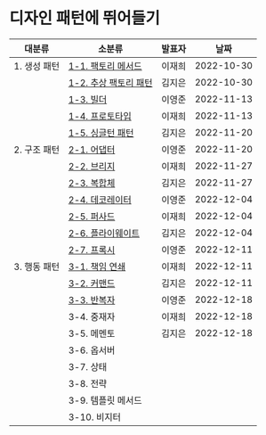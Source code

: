 # 디자인 패턴에 뛰어들기

| 대분류       | 소분류                                                       | 발표자 | 날짜       |
| ------------ | ------------------------------------------------------------ | ------ | ---------- |
| 1. 생성 패턴 | [1-1. 팩토리 메서드](1.%20생성%20패턴/1-1.%20팩토리%20메서드.md) | 이재희 | 2022-10-30 |
|              | [1-2. 추상 팩토리 패턴](1.%20생성%20패턴/1-2.%20추상%20팩토리%20패턴.md) | 김지은 | 2022-10-30 |
|              | [1-3. 빌더](1.%20생성%20패턴/1-3.%20빌더.md)                 | 이영준 | 2022-11-13 |
|              | [1-4. 프로토타입](1.%20생성%20패턴/1-4.%20프로토타입.md)     | 이재희 | 2022-11-13 |
|              | [1-5. 싱글턴 패턴](1.%20생성%20패턴/1-5.%20싱글턴%20패턴.md) | 김지은 | 2022-11-20 |
| 2. 구조 패턴 | [2-1. 어댑터](2.%20구조%20패턴/2-1.%20어댑터.md)             | 이영준 | 2022-11-20 |
|              | [2-2. 브리지](2.%20구조%20패턴/2-2.%20브리지.md)             | 이재희 | 2022-11-27 |
|              | [2-3. 복합체](2.%20구조%20패턴/2-3.%20복합체.md)             | 김지은 | 2022-11-27 |
|              | [2-4. 데코레이터](2.%20구조%20패턴/2-4.%20데코레이터.md)     | 이영준 | 2022-12-04 |
|              | [2-5. 퍼사드](2.%20구조%20패턴/2-5.%20퍼사드.md)             | 이재희 | 2022-12-04 |
|              | [2-6. 플라이웨이트](2.%20구조%20패턴/2-6.%20플라이웨이트.md) | 김지은 | 2022-12-04 |
|              | [2-7. 프록시](2.%20구조%20패턴/2-7.%20프록시.md)             | 이영준 | 2022-12-11 |
| 3. 행동 패턴 | [3-1. 책임 연쇄](3.%20행동%20패턴/3-1.%20책임%20연쇄.md)     | 이재희 | 2022-12-11 |
|              | [3-2. 커맨드](3.%20행동%20패턴/3-2.%20커맨드%20패턴.md)      | 김지은 | 2022-12-11 |
|              | [3-3. 반복자](3.%20행동%20패턴/3-3.%20반복자.md)                                                  | 이영준 | 2022-12-18 |
|              | 3-4. 중재자                                                  | 이재희 | 2022-12-18 |
|              | 3-5. 메멘토                                                  | 김지은 | 2022-12-18 |
|              | 3-6. 옵서버                                                  |        |            |
|              | 3-7. 상태                                                    |        |            |
|              | 3-8. 전략                                                    |        |            |
|              | 3-9. 템플릿 메서드                                           |        |            |
|              | 3-10. 비지터                                                 |        |            |
